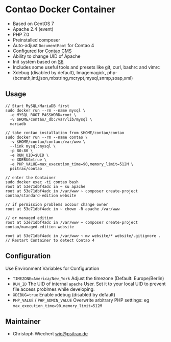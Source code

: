 # Contao Docker Container

* Based on CentOS 7
* Apache 2.4 (event)
* PHP 7.0
* Preinstalled composer
* Auto-adjust `DocumentRoot` for Contao 4
* Configured for [Contao CMS](https://www.contao.org)
* Ability to change UID of Apache
* Init system based on [S6](http://skarnet.org/software/s6/)
* Includes some useful tools and presets like git, curl, bashrc and vimrc
* Xdebug (disabled by default), Imagemagick, php-(bcmath,intl,json,mbstring,mcrypt,mysql,snmp,soap,xml)

## Usage

```
// Start MySQL/MariaDB first
sudo docker run --rm --name mysql \
  -e MYSQL_ROOT_PASSWORD=root \
  -v $HOME/contao/_db:/var/lib/mysql \
  mariadb

// take contao installation from $HOME/contao/contao
sudo docker run --rm --name contao \
  -v $HOME/contao/contao:/var/www \
  --link mysql:mysql \
  -p 80:80 \
  -e RUN_UID=$UID \
  -e XDEBUG=true \
  -e PHP_VALUE=max_execution_time=90,memory_limit=512M \
  psitrax/contao

// enter the Container
sudo docker exec -ti contao bash
root at 53e71dbf4adc in ~ su apache
root at 53e71dbf4adc in /var/www ~ composer create-project contao/standard-edition website

// if permission problems occour change owner
root at 53e71dbf4adc in ~ chown -R apache /var/www

// or managed edition
root at 53e71dbf4adc in /var/www ~ composer create-project contao/managed-edition website

root at 53e71dbf4adc in /var/www ~ mv website/* website/.gitignore .
// Restart Container to detect Contao 4
```

## Configuration

Use Environment Variables for Configuration

* `TIMEZONE=America/New_York` Adjust the timezone (Default: Europe/Berlin)
* `RUN_ID` The UID of internal `apache` User. Set it to your local UID to prevent file access problmes while developing.
* `XDEBUG=true` Enable xdebug (disabled by default)
* `PHP_VALUE` / `PHP_ADMIN_VALUE` Overwrite arbitrary PHP settings: eg `max_execution_time=90,memory_limit=512M`


## Maintainer

* Christoph Wiechert <wio@psitrax.de>
